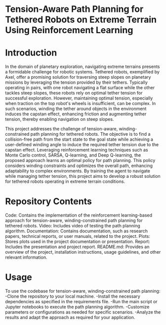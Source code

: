 # Tension-Aware Path Planning for Tethered Robots on Extreme Terrain Using Reinforcement Learning

# Introduction
In the domain of planetary exploration, navigating extreme terrains presents a formidable challenge for robotic systems. Tethered robots, exemplified by Axel, offer a promising solution for traversing steep slopes on planetary missions by leveraging the tension provided by their tethers. Typically operating in pairs, with one robot navigating a flat surface while the other tackles steep slopes, these robots rely on optimal tether tension for successful exploration. However, maintaining optimal tension, especially when traction on the top robot's wheels is insufficient, can be complex. In such scenarios, winding the tether around objects in the environment induces the capstan effect, enhancing friction and augmenting tether tension, thereby enabling navigation on steep slopes.

This project addresses the challenge of tension-aware, winding-constrained path planning for tethered robots. The objective is to find a collision-free path from the start state to the goal state while achieving a user-defined winding angle to induce the required tether tension due to the capstan effect. Leveraging reinforcement learning techniques such as Monte Carlo control, SARSA, Q-learning, and Deep Q-learning, the proposed approach learns an optimal policy for path planning. This policy considers winding constraints and optimizes the overall path, enhancing adaptability to complex environments. By training the agent to navigate while managing tether tension, this project aims to develop a robust solution for tethered robots operating in extreme terrain conditions.


# Repository Contents

Code: Contains the implementation of the reinforcement learning-based approach for tension-aware, winding-constrained path planning for tethered robots.
Video: Includes video of testing the path planning algorithm.
Documentation: Contains documentation, such as research papers, technical reports, or user manuals, related to the project.
Plots: Stores plots used in the project documentation or presentation.
Report: Includes the presentation and project report.
README.md: Provides an overview of the project, installation instructions, usage guidelines, and other relevant information.


# Usage

To use the codebase for tension-aware, winding-constrained path planning:
-Clone the repository to your local machine.
-Install the necessary dependencies as specified in the requirements file.
-Run the main script or Jupyter notebooks to execute the path planning algorithm.
-Customize parameters or configurations as needed for specific scenarios.
-Analyze the results and adapt the approach as required for your application.
